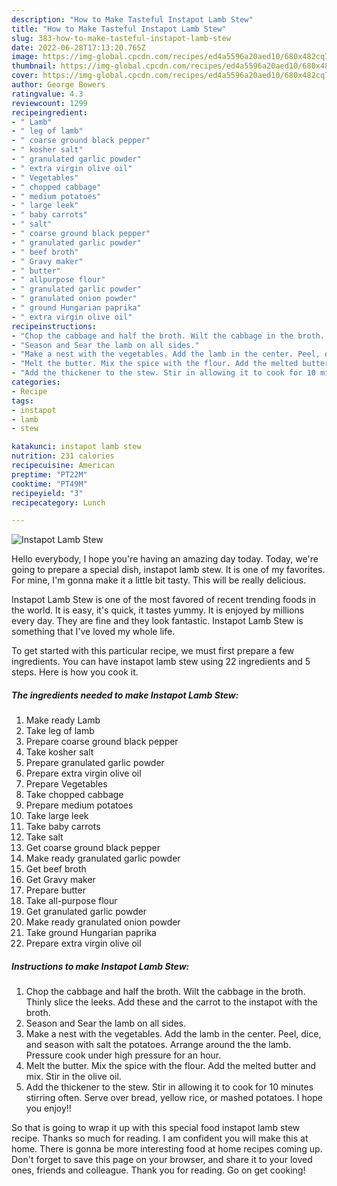 ```yaml
---
description: "How to Make Tasteful Instapot Lamb Stew"
title: "How to Make Tasteful Instapot Lamb Stew"
slug: 383-how-to-make-tasteful-instapot-lamb-stew
date: 2022-06-28T17:13:20.765Z
image: https://img-global.cpcdn.com/recipes/ed4a5596a20aed10/680x482cq70/instapot-lamb-stew-recipe-main-photo.jpg
thumbnail: https://img-global.cpcdn.com/recipes/ed4a5596a20aed10/680x482cq70/instapot-lamb-stew-recipe-main-photo.jpg
cover: https://img-global.cpcdn.com/recipes/ed4a5596a20aed10/680x482cq70/instapot-lamb-stew-recipe-main-photo.jpg
author: George Bowers
ratingvalue: 4.3
reviewcount: 1299
recipeingredient:
- " Lamb"
- " leg of lamb"
- " coarse ground black pepper"
- " kosher salt"
- " granulated garlic powder"
- " extra virgin olive oil"
- " Vegetables"
- " chopped cabbage"
- " medium potatoes"
- " large leek"
- " baby carrots"
- " salt"
- " coarse ground black pepper"
- " granulated garlic powder"
- " beef broth"
- " Gravy maker"
- " butter"
- " allpurpose flour"
- " granulated garlic powder"
- " granulated onion powder"
- " ground Hungarian paprika"
- " extra virgin olive oil"
recipeinstructions:
- "Chop the cabbage and half the broth. Wilt the cabbage in the broth. Thinly slice the leeks. Add these and the carrot to the instapot with the broth."
- "Season and Sear the lamb on all sides."
- "Make a nest with the vegetables. Add the lamb in the center. Peel, dice, and season with salt the potatoes. Arrange around the the lamb. Pressure cook under high pressure for an hour."
- "Melt the butter. Mix the spice with the flour. Add the melted butter and mix. Stir in the olive oil."
- "Add the thickener to the stew. Stir in allowing it to cook for 10 minutes stirring often. Serve over bread, yellow rice, or mashed potatoes. I hope you enjoy!!"
categories:
- Recipe
tags:
- instapot
- lamb
- stew

katakunci: instapot lamb stew 
nutrition: 231 calories
recipecuisine: American
preptime: "PT22M"
cooktime: "PT49M"
recipeyield: "3"
recipecategory: Lunch

---
```



![Instapot Lamb Stew](https://img-global.cpcdn.com/recipes/ed4a5596a20aed10/680x482cq70/instapot-lamb-stew-recipe-main-photo.jpg)

Hello everybody, I hope you're having an amazing day today. Today, we're going to prepare a special dish, instapot lamb stew. It is one of my favorites. For mine, I'm gonna make it a little bit tasty. This will be really delicious.



Instapot Lamb Stew is one of the most favored of recent trending foods in the world. It is easy, it's quick, it tastes yummy. It is enjoyed by millions every day. They are fine and they look fantastic. Instapot Lamb Stew is something that I've loved my whole life.


To get started with this particular recipe, we must first prepare a few ingredients. You can have instapot lamb stew using 22 ingredients and 5 steps. Here is how you cook it.

<!--inarticleads1-->

##### The ingredients needed to make Instapot Lamb Stew:

1. Make ready  Lamb
1. Take  leg of lamb
1. Prepare  coarse ground black pepper
1. Take  kosher salt
1. Prepare  granulated garlic powder
1. Prepare  extra virgin olive oil
1. Prepare  Vegetables
1. Take  chopped cabbage
1. Prepare  medium potatoes
1. Take  large leek
1. Take  baby carrots
1. Take  salt
1. Get  coarse ground black pepper
1. Make ready  granulated garlic powder
1. Get  beef broth
1. Get  Gravy maker
1. Prepare  butter
1. Take  all-purpose flour
1. Get  granulated garlic powder
1. Make ready  granulated onion powder
1. Take  ground Hungarian paprika
1. Prepare  extra virgin olive oil




<!--inarticleads2-->

##### Instructions to make Instapot Lamb Stew:

1. Chop the cabbage and half the broth. Wilt the cabbage in the broth. Thinly slice the leeks. Add these and the carrot to the instapot with the broth.
1. Season and Sear the lamb on all sides.
1. Make a nest with the vegetables. Add the lamb in the center. Peel, dice, and season with salt the potatoes. Arrange around the the lamb. Pressure cook under high pressure for an hour.
1. Melt the butter. Mix the spice with the flour. Add the melted butter and mix. Stir in the olive oil.
1. Add the thickener to the stew. Stir in allowing it to cook for 10 minutes stirring often. Serve over bread, yellow rice, or mashed potatoes. I hope you enjoy!!




So that is going to wrap it up with this special food instapot lamb stew recipe. Thanks so much for reading. I am confident you will make this at home. There is gonna be more interesting food at home recipes coming up. Don't forget to save this page on your browser, and share it to your loved ones, friends and colleague. Thank you for reading. Go on get cooking!
